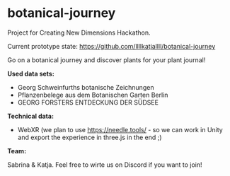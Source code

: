 # botanical-journey
Project for Creating New Dimensions Hackathon.

Current prototype state:
https://github.com/llllkatjallll/botanical-journey


Go on a botanical journey and discover plants for your plant journal!

**Used data sets:**

- Georg Schweinfurths botanische Zeichnungen
- Pflanzenbelege aus dem Botanischen Garten Berlin
- GEORG FORSTERS ENTDECKUNG DER SÜDSEE

**Technical data:**

- WebXR (we plan to use https://needle.tools/ - so we can work in Unity and export the experience in three.js in the end ;) 


**Team:**

Sabrina & Katja.
Feel free to wirte us on Discord if you want to join!
